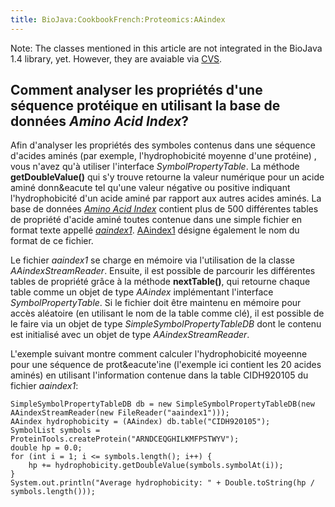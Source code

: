 ```yaml
---
title: BioJava:CookbookFrench:Proteomics:AAindex
---
```


Note: The classes mentioned in this article are not integrated in the
BioJava 1.4 library, yet. However, they are avaiable via
[CVS](http://cvs.biojava.org).

Comment analyser les propriétés d'une séquence protéique en utilisant la base de données *Amino Acid Index*?
------------------------------------------------------------------------------------------------------------

Afin d'analyser les propriétés des symboles contenus dans une séquence
d'acides aminés (par exemple, l'hydrophobicité moyenne d'une protéine) ,
vous n'avez qu'à utiliser l'interface *SymbolPropertyTable*. La méthode
**getDoubleValue()** qui s'y trouve retourne la valeur numérique pour un
acide aminé donn&eacute tel qu'une valeur négative ou positive indiquant
l'hydrophobicité d'un acide aminé par rapport aux autres acides aminés.
La base de données [*Amino Acid
Index*](http://www.genome.ad.jp/dbget/aaindex.html) contient plus de 500
différentes tables de propriété d'acide aminé toutes contenue dans une
simple fichier en format texte appellé
[*aaindex1*](ftp://ftp.genome.ad.jp/pub/db/genomenet/aaindex/aaindex1).
[AAindex1](http://www.genome.jp/dbget-bin/show_man?aaindex) désigne
également le nom du format de ce fichier.

Le fichier *aaindex1* se charge en mémoire via l'utilisation de la
classe *AAindexStreamReader*. Ensuite, il est possible de parcourir les
différentes tables de propriété grâce à la méthode **nextTable()**, qui
retourne chaque table comme un objet de type *AAindex* implémentant
l'interface *SymbolPropertyTable*. Si le fichier doit être maintenu en
mémoire pour accès aléatoire (en utilisant le nom de la table comme
clé), il est possible de le faire via un objet de type
*SimpleSymbolPropertyTableDB* dont le contenu est initialisé avec un
objet de type *AAindexStreamReader*.

L'exemple suivant montre comment calculer l'hydrophobicité moyeenne pour
une séquence de prot&eacute'ine (l'exemple ici contient les 20 acides
aminés) en utilisant l'information contenue dans la table CIDH920105 du
fichier *aaindex1*:

    SimpleSymbolPropertyTableDB db = new SimpleSymbolPropertyTableDB(new AAindexStreamReader(new FileReader("aaindex1")));
    AAindex hydrophobicity = (AAindex) db.table("CIDH920105");
    SymbolList symbols = ProteinTools.createProtein("ARNDCEQGHILKMFPSTWYV");
    double hp = 0.0;
    for (int i = 1; i <= symbols.length(); i++) {
        hp += hydrophobicity.getDoubleValue(symbols.symbolAt(i));
    }
    System.out.println("Average hydrophobicity: " + Double.toString(hp / symbols.length()));
